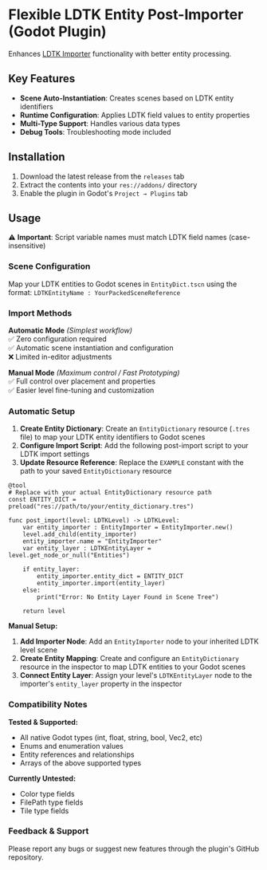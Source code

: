 # Flexible LDTK Entity Post-Importer (Godot Plugin)

Enhances [LDTK Importer](https://github.com/heygleeson/godot-ldtk-importer) functionality with better entity processing.

## Key Features

- **Scene Auto-Instantiation**: Creates scenes based on LDTK entity identifiers
- **Runtime Configuration**: Applies LDTK field values to entity properties
- **Multi-Type Support**: Handles various data types
- **Debug Tools**: Troubleshooting mode included

## Installation

1. Download the latest release from the `releases` tab
2. Extract the contents into your `res://addons/` directory
3. Enable the plugin in Godot's `Project → Plugins` tab

## Usage

⚠ **Important**: Script variable names must match LDTK field names (case-insensitive)

### Scene Configuration

Map your LDTK entities to Godot scenes in `EntityDict.tscn` using the format:
`LDTKEntityName : YourPackedSceneReference`

### Import Methods

**Automatic Mode** *(Simplest workflow)*  
✅ Zero configuration required  
✅ Automatic scene instantiation and configuration  
❌ Limited in-editor adjustments

**Manual Mode** *(Maximum control / Fast Prototyping)*  
✅ Full control over placement and properties  
✅ Easier level fine-tuning and customization

### Automatic Setup

1. **Create Entity Dictionary**: Create an `EntityDictionary` resource (`.tres` file) to map your LDTK entity identifiers to Godot scenes
2. **Configure Import Script**: Add the following post-import script to your LDTK import settings
3. **Update Resource Reference**: Replace the `EXAMPLE` constant with the path to your saved `EntityDictionary` resource

```gdscript
@tool
# Replace with your actual EntityDictionary resource path
const ENTITY_DICT = preload("res://path/to/your/entity_dictionary.tres")

func post_import(level: LDTKLevel) -> LDTKLevel:
    var entity_importer : EntityImporter = EntityImporter.new()
    level.add_child(entity_importer)
    entity_importer.name = "EntityImporter"
    var entity_layer : LDTKEntityLayer = level.get_node_or_null("Entities")
    
    if entity_layer:
        entity_importer.entity_dict = ENTITY_DICT
        entity_importer.import(entity_layer)
    else:
        print("Error: No Entity Layer Found in Scene Tree")
    
    return level
```

**Manual Setup:**
1. **Add Importer Node**: Add an `EntityImporter` node to your inherited LDTK level scene
2. **Create Entity Mapping**: Create and configure an `EntityDictionary` resource in the inspector to map LDTK entities to your Godot scenes
3. **Connect Entity Layer**: Assign your level's `LDTKEntityLayer` node to the importer's `entity_layer` property in the inspector

### **Compatibility Notes**

**Tested & Supported:**
- All native Godot types (int, float, string, bool, Vec2, etc)
- Enums and enumeration values  
- Entity references and relationships
- Arrays of the above supported types

**Currently Untested:**
- Color type fields
- FilePath type fields  
- Tile type fields

### **Feedback & Support**

Please report any bugs or suggest new features through the plugin's GitHub repository.
